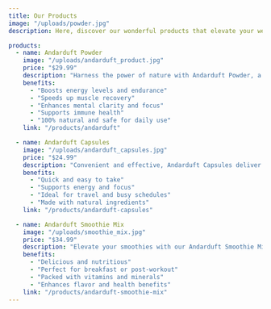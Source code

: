 ```yaml
---
title: Our Products
image: "/uploads/powder.jpg"
description: Here, discover our wonderful products that elevate your wellness journey!

products:
  - name: Andarduft Powder
    image: "/uploads/andarduft_product.jpg"
    price: "$29.99"
    description: "Harness the power of nature with Andarduft Powder, a premium health supplement designed to boost energy, enhance recovery, and support overall well-being. This all-natural formula is perfect for athletes and anyone seeking to improve their daily performance."
    benefits:
      - "Boosts energy levels and endurance"
      - "Speeds up muscle recovery"
      - "Enhances mental clarity and focus"
      - "Supports immune health"
      - "100% natural and safe for daily use"
    link: "/products/andarduft"

  - name: Andarduft Capsules
    image: "/uploads/andarduft_capsules.jpg"
    price: "$24.99"
    description: "Convenient and effective, Andarduft Capsules deliver the same great benefits of our powder in an easy-to-take form. Perfect for on-the-go lifestyles, these capsules support your health wherever you are."
    benefits:
      - "Quick and easy to take"
      - "Supports energy and focus"
      - "Ideal for travel and busy schedules"
      - "Made with natural ingredients"
    link: "/products/andarduft-capsules"

  - name: Andarduft Smoothie Mix
    image: "/uploads/smoothie_mix.jpg"
    price: "$34.99"
    description: "Elevate your smoothies with our Andarduft Smoothie Mix! This delicious blend combines Andarduft with other superfoods for a nutritious boost that tastes great."
    benefits:
      - "Delicious and nutritious"
      - "Perfect for breakfast or post-workout"
      - "Packed with vitamins and minerals"
      - "Enhances flavor and health benefits"
    link: "/products/andarduft-smoothie-mix"
---
```

